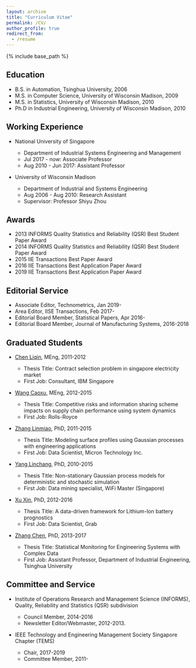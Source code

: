 ```yaml
---
layout: archive
title: "Curriculum Vitae"
permalink: /CV/
author_profile: true
redirect_from:
  - /resume
---
```


{% include base_path %}

## Education
* B.S. in Automation, Tsinghua University, 2006
* M.S. in Computer Science, University of Wisconsin Madison, 2009
* M.S. in Statistics, University of Wisconsin Madison, 2010
* Ph.D in Industrial Engineering, University of Wisconsin Madison, 2010

## Working Experience
* National University of Singapore
  * Department of Industrial Systems Engineering and Management
  * Jul 2017 - now: Associate Professor
  * Aug 2010 - Jun 2017: Assistant Professor

* University of Wisconsin Madison
  * Department of Industrial and Systems Engineering
  * Aug 2006 -  Aug 2010: Research Assistant
  * Supervisor: Professor Shiyu Zhou

## Awards
* 2013 INFORMS Quality Statistics and Reliability (QSR) Best   Student Paper Award
* 2014 INFORMS Quality Statistics and Reliability (QSR) Best   Student Paper Award
* 2015 IIE Transactions Best Paper Award
* 2016 IIE Transactions Best Application Paper Award
* 2019 IIE Transactions Best Application Paper Award

## Editorial Service
* Associate Editor, Technometrics, Jan 2019-
* Area Editor, IISE Transactions, Feb 2017-
* Editorial Board Member, Statistical Papers, Apr 2016-
* Editorial Board Member, Journal of Manufacturing Systems, 2016-2018

## Graduated Students
* [Chen Liqin](https://www.linkedin.com/in/liqin-chen-939544105/), MEng, 2011-2012
  * Thesis Title: Contract selection problem in    singapore electricity market
  * First Job: Consultant, IBM Singapore


* [Wang Caoxu](https://www.linkedin.com/in/alex-wang-36291946/), MEng, 2012-2015
  * Thesis Title: Competitive risks and information    sharing scheme impacts on supply chain performance using system dynamics
  * First Job: Rolls-Royce

* [Zhang Linmiao](https://www.linkedin.com/in/linmiao-zhang-37150431/), PhD, 2011-2015
  * Thesis Title: Modeling surface profiles using Gaussian processes with engineering applications
  * First Job: Data Scientist, Micron Technology Inc.

* [Yang Linchang](https://www.linkedin.com/in/yanglc/), PhD, 2010-2015
  * Thesis Title: Non-stationary Gaussian process    models for  deterministic and stochastic simulation
  * First Job: Data mining specialist, WiFi Master (Singapore)

* [Xu Xin](https://sg.linkedin.com/in/xin-xu-6b2212115), PhD, 2012-2016
  * Thesis Title: A data-driven framework for      Lithium-Ion battery prognostics
  * First Job: Data Scientist, Grab

* [Zhang Chen](http://www.ie.tsinghua.edu.cn/eng/Show/index/cid/29/id/63.html), PhD, 2013-2017
  * Thesis Title: Statistical Monitoring for Engineering Systems with Complex Data
  * First Job: Assistant Professor, Department of Industrial Engineering, Tsinghua University


<!--
Publications
======
  <ul>{% for post in site.publications %}
    {% include archive-single-cv.html %}
  {% endfor %}</ul>

Talks
======
  <ul>{% for post in site.talks %}
    {% include archive-single-talk-cv.html %}
  {% endfor %}</ul>

Teaching
======
  <ul>{% for post in site.teaching %}
    {% include archive-single-cv.html %}
  {% endfor %}</ul>
-->

## Committee and Service
* Institute of Operations Research and Management Science (INFORMS), Quality, Reliability and Statistics (QSR)    subdivision
  * Council Member, 2014-2016
  * Newsletter Editor/Webmaster, 2012-2013.

* IEEE Technology and Engineering Management Society Singapore Chapter  (TEMS)
  * Chair, 2017-2019
  * Committee Member, 2011-
